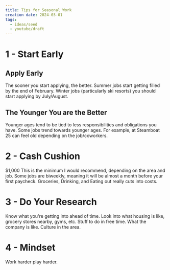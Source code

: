 ```yaml
---
title: Tips for Seasonal Work
creation date: 2024-03-01
tags:
  - ideas/seed
  - youtube/draft
---
```


# 1 - Start Early
## Apply Early
The sooner you start applying, the better.
Summer jobs start getting filled by the end of February.
Winter jobs (particularly ski resorts) you should start applying by July/August.

## The  Younger You are the Better
Younger ages tend to be tied to less responsibilities and obligations you have.
Some jobs trend towards younger ages. For example, at Steamboat 25 can feel old depending on the job/coworkers.

# 2 - Cash Cushion
$1,000
This is the minimum I would recommend, depending on the area and job.
Some jobs are biweekly, meaning it will be almost a month before your first paycheck. Groceries, Drinking, and Eating out really cuts into costs.

# 3 - Do Your Research
Know what you're getting into ahead of time.
Look into what housing is like, grocery stores nearby, gyms, etc. Stuff to do in free time. What the company is like. Culture in the area. 

# 4 - Mindset
Work harder play harder.
